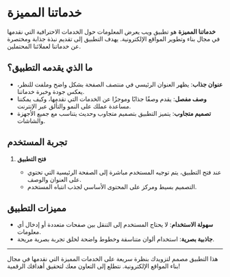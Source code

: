 # خدماتنا المميزة

**خدماتنا المميزة** هو تطبيق ويب يعرض المعلومات حول الخدمات الاحترافية التي نقدمها في مجال بناء وتطوير المواقع الإلكترونية. يهدف التطبيق إلى تقديم نبذة جذابة ومختصرة عن خدماتنا لعملائنا المحتملين.

## ما الذي يقدمه التطبيق؟

- **عنوان جذاب**: يظهر العنوان الرئيسي في منتصف الصفحة بشكل واضح وملفت للنظر، يعكس جودة وخبرة خدماتنا.
- **وصف مفصل**: يقدم وصفًا جذابًا وموجزًا عن الخدمات التي نقدمها، وكيف يمكننا مساعدة عملك على النمو والتألق عبر الإنترنت.
- **تصميم متجاوب**: يتميز التطبيق بتصميم متجاوب وحديث يتناسب مع جميع الأجهزة والشاشات.

## تجربة المستخدم

1. **فتح التطبيق**

   - عند فتح التطبيق، يتم توجيه المستخدم مباشرة إلى الصفحة الرئيسية التي تحتوي على العنوان والوصف.
   - التصميم بسيط ومركز على المحتوى الأساسي لجذب انتباه المستخدم.

## مميزات التطبيق

- **سهولة الاستخدام**: لا يحتاج المستخدم إلى التنقل بين صفحات متعددة أو إدخال أي معلومات.
- **جاذبية بصرية**: استخدام ألوان متناسقة وخطوط واضحة لخلق تجربة بصرية مريحة.

---

هذا التطبيق مصمم لتزويدك بنظرة سريعة على الخدمات المميزة التي نقدمها في مجال بناء المواقع الإلكترونية. نتطلع إلى التعاون معك لتحقيق أهدافك الرقمية!